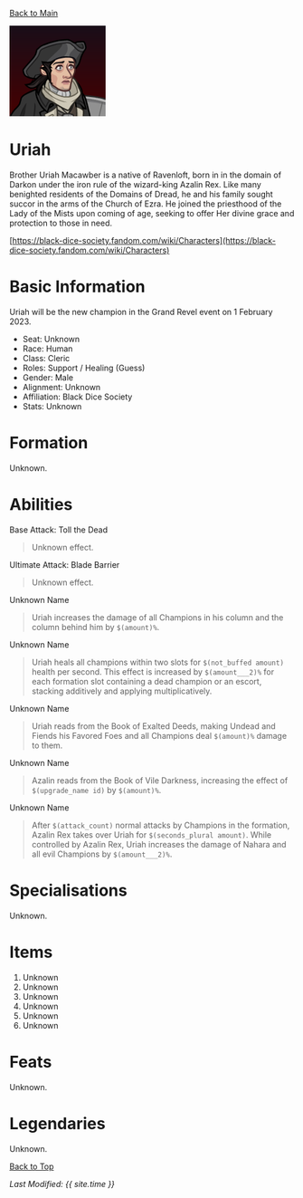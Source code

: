 [Back to Main](index.md)

![Profile Picture](images/portrait_uriah.png)

# Uriah

Brother Uriah Macawber is a native of Ravenloft, born in in the domain of Darkon under the iron rule of the wizard-king Azalin Rex. Like many benighted residents of the Domains of Dread, he and his family sought succor in the arms of the Church of Ezra. He joined the priesthood of the Lady of the Mists upon coming of age, seeking to offer Her divine grace and protection to those in need.

[https://black-dice-society.fandom.com/wiki/Characters](https://black-dice-society.fandom.com/wiki/Characters)

# Basic Information

Uriah will be the new champion in the Grand Revel event on 1 February 2023.

* Seat: Unknown
* Race: Human
* Class: Cleric
* Roles: Support / Healing (Guess)
* Gender: Male
* Alignment: Unknown
* Affiliation: Black Dice Society
* Stats: Unknown

# Formation

Unknown.
<!-- ![Formation Layout](images/formation_uriah.png) -->

# Abilities

Base Attack: Toll the Dead
> Unknown effect.

Ultimate Attack: Blade Barrier
> Unknown effect.

Unknown Name
> Uriah increases the damage of all Champions in his column and the column behind him by `$(amount)%`.

Unknown Name
> Uriah heals all champions within two slots for `$(not_buffed amount)` health per second. This effect is increased by `$(amount___2)%` for each formation slot containing a dead champion or an escort, stacking additively and applying multiplicatively.

Unknown Name
> Uriah reads from the Book of Exalted Deeds, making Undead and Fiends his Favored Foes and all Champions deal `$(amount)%` damage to them.

Unknown Name
> Azalin reads from the Book of Vile Darkness, increasing the effect of `$(upgrade_name id)` by `$(amount)%`.

Unknown Name
> After `$(attack_count)` normal attacks by Champions in the formation, Azalin Rex takes over Uriah for `$(seconds_plural amount)`. While controlled by Azalin Rex, Uriah increases the damage of Nahara and all evil Champions by `$(amount___2)%`.

# Specialisations

Unknown.

# Items

1. Unknown
2. Unknown
3. Unknown
4. Unknown
5. Unknown
6. Unknown

# Feats

Unknown.

# Legendaries

Unknown.

[Back to Top](#top)

*Last Modified: {{ site.time }}*